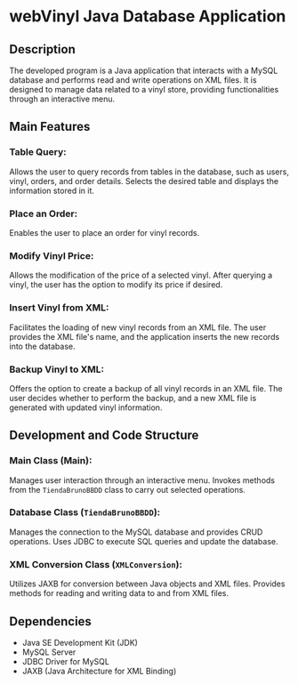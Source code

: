 # webVinyl Java Database Application

## Description
The developed program is a Java application that interacts with a MySQL database and performs read and write operations on XML files. It is designed to manage data related to a vinyl store, providing functionalities through an interactive menu.

## Main Features
### Table Query:
Allows the user to query records from tables in the database, such as users, vinyl, orders, and order details. Selects the desired table and displays the information stored in it.

### Place an Order:
Enables the user to place an order for vinyl records.

### Modify Vinyl Price:
Allows the modification of the price of a selected vinyl. After querying a vinyl, the user has the option to modify its price if desired.

### Insert Vinyl from XML:
Facilitates the loading of new vinyl records from an XML file. The user provides the XML file's name, and the application inserts the new records into the database.

### Backup Vinyl to XML:
Offers the option to create a backup of all vinyl records in an XML file. The user decides whether to perform the backup, and a new XML file is generated with updated vinyl information.

## Development and Code Structure
### Main Class (Main):
Manages user interaction through an interactive menu. Invokes methods from the `TiendaBrunoBBDD` class to carry out selected operations.

### Database Class (`TiendaBrunoBBDD`):
Manages the connection to the MySQL database and provides CRUD operations. Uses JDBC to execute SQL queries and update the database.

### XML Conversion Class (`XMLConversion`):
Utilizes JAXB for conversion between Java objects and XML files. Provides methods for reading and writing data to and from XML files.

## Dependencies
- Java SE Development Kit (JDK)
- MySQL Server
- JDBC Driver for MySQL
- JAXB (Java Architecture for XML Binding)
